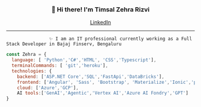 <h3 align="center">👋 Hi there! I'm Timsal Zehra Rizvi</h3>
<p align="center">
  <a href="https://www.linkedin.com/in/timsal-zehra-43863b1a6/">LinkedIn</a>
</p>

---
                    ✨ I am an IT professional currently working as a Full Stack Developer in Bajaj Finserv, Bengaluru 



```javascript
const Zehra = {
  language: [ 'Python','C#','HTML', 'CSS','Typescript'],
  terminalCommands: [ 'git','heroku'],
  technologies: {
    backend: ['ASP.NET Core','SQL','FastApi','DataBricks'],
    frontend: ['Angular', 'Sass', 'Bootstrap', 'Materialize','Ionic','primeNg'],
    cloud: ['Azure','GCP'],
    AI tools:['GenAI','Agentic','Vertex AI','Azure AI Fondry','GPT']
}
```

<!--
**lauragift21/lauragift21** is a ✨ _special_ ✨ repository because its `README.md` (this file) appears on your GitHub profile.

Here are some ideas to get you started:

- 🔭 I’m currently working on ...
- 🌱 I’m currently learning ...
- 👯 I’m looking to collaborate on ...
- 🤔 I’m looking for help with ...
- 💬 Ask me about ...
- 📫 How to reach me: ...
- 😄 Pronouns: ...
- ⚡ Fun fact: ...
-->
